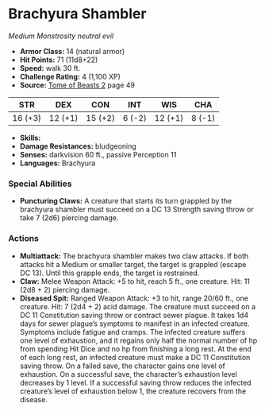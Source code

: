 # Brachyura Shambler

*Medium* *Monstrosity* *neutral evil*

- **Armor Class:** 14 (natural armor)
- **Hit Points:** 71 (11d8+22)
- **Speed:** walk 30 ft.
- **Challenge Rating:** 4 (1,100 XP)
- **Source:** [Tome of Beasts 2](https://koboldpress.com/kpstore/product/tome-of-beasts-2-for-5th-edition) page 49

| STR | DEX | CON | INT | WIS | CHA |
| --- | --- | --- | --- | --- | --- |
| 16 (+3) | 12 (+1) | 15 (+2) | 6 (-2) | 12 (+1) | 8 (-1) |

- **Skills:** 
- **Damage Resistances:** bludgeoning
- **Senses:** darkvision 60 ft., passive Perception 11
- **Languages:** Brachyura

### Special Abilities

- **Puncturing Claws:** A creature that starts its turn grappled by the brachyura shambler must succeed on a DC 13 Strength saving throw or take 7 (2d6) piercing damage.

### Actions

- **Multiattack:** The brachyura shambler makes two claw attacks. If both attacks hit a Medium or smaller target, the target is grappled (escape DC 13). Until this grapple ends, the target is restrained.
- **Claw:** Melee Weapon Attack: +5 to hit, reach 5 ft., one creature. Hit: 11 (2d8 + 2) piercing damage.
- **Diseased Spit:** Ranged Weapon Attack: +3 to hit, range 20/60 ft., one creature. Hit: 7 (2d4 + 2) acid damage. The creature must succeed on a DC 11 Constitution saving throw or contract sewer plague. It takes 1d4 days for sewer plague’s symptoms to manifest in an infected creature. Symptoms include fatigue and cramps. The infected creature suffers one level of exhaustion, and it regains only half the normal number of hp from spending Hit Dice and no hp from finishing a long rest. At the end of each long rest, an infected creature must make a DC 11 Constitution saving throw. On a failed save, the character gains one level of exhaustion. On a successful save, the character’s exhaustion level decreases by 1 level. If a successful saving throw reduces the infected creature’s level of exhaustion below 1, the creature recovers from the disease.


